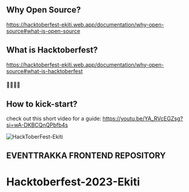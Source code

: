 ## Why Open Source?

https://hacktoberfest-ekiti.web.app/documentation/why-open-source#what-is-open-source

## What is Hacktoberfest?

https://hacktoberfest-ekiti.web.app/documentation/why-open-source#what-is-hacktoberfest

#### 🚀🚀🚀🚀

## How to kick-start?
check out this short video for a guide: https://youtu.be/YA_RVcEGZsg?si=wA-DKBCQnQPbfb4s

![HackToberFest-Ekiti](https://github.com/OSCA-Ado-Ekiti/Hacktoberfest-2023-Ekiti/assets/85078495/8becbea0-ef2e-4a9a-b79e-7a3e34a211fd)

## EVENTTRAKKA FRONTEND REPOSITORY

# Hacktoberfest-2023-Ekiti
